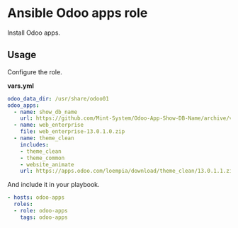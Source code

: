 # Ansible Odoo apps role

Install Odoo apps.

## Usage

Configure the role.

**vars.yml**

```yml
odoo_data_dir: /usr/share/odoo01
odoo_apps:
  - name: show_db_name
    url: https://github.com/Mint-System/Odoo-App-Show-DB-Name/archive/v1.0.0.zip
  - name: web_enterprise
    file: web_enterprise-13.0.1.0.zip
  - name: theme_clean
    includes:
    - theme_clean
    - theme_common
    - website_animate
    url: https://apps.odoo.com/loempia/download/theme_clean/13.0.1.1.zip?deps
```

And include it in your playbook.

```yml
- hosts: odoo-apps
  roles:
  - role: odoo-apps
    tags: odoo-apps
```
